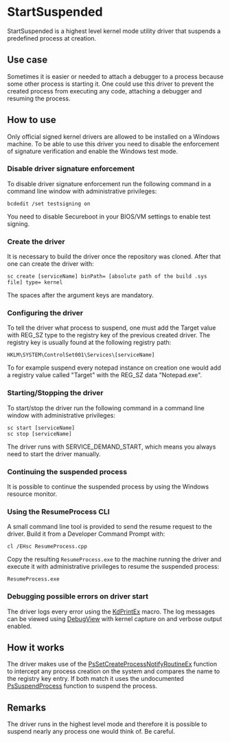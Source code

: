 # StartSuspended
StartSuspended is a highest level kernel mode utility driver that suspends a predefined process at creation.
## Use case
Sometimes it is easier or needed to attach a debugger to a process because some other process is starting it. One could use this driver to prevent the created process from executing any code, attaching a debugger and resuming the process.
## How to use
Only official signed kernel drivers are allowed to be installed on a Windows machine. To be able to use this driver you need to disable the enforcement of signature verification and enable the Windows test mode.
### Disable driver signature enforcement
To disable driver signature enforcement run the following command in a command line window with administrative privileges:
```shell
bcdedit /set testsigning on
```
You need to disable Secureboot in your BIOS/VM settings to enable test signing.
### Create the driver
It is necessary to build the driver once the repository was cloned. After that one can create the driver with:
```shell
sc create [serviceName] binPath= [absolute path of the build .sys file] type= kernel
```
The spaces after the argument keys are mandatory.
### Configuring the driver
To tell the driver what process to suspend, one must add the Target value with REG_SZ type to the registry key of the previous created driver.
The registry key is usually found at the following registry path:
```shell
HKLM\SYSTEM\ControlSet001\Services\[serviceName]
```
To for example suspend every notepad instance on creation one would add a registry value called "Target" with the REG_SZ data "Notepad.exe".
### Starting/Stopping the driver
To start/stop the driver run the following command in a command line window with administrative privileges:
```shell
sc start [serviceName]
sc stop [serviceName]
```
The driver runs with SERVICE_DEMAND_START, which means you always need to start the driver manually.
### Continuing the suspended process
It is possible to continue the suspended process by using the Windows resource monitor.

### Using the ResumeProcess CLI
A small command line tool is provided to send the resume request to the driver. Build it from a Developer Command Prompt with:

```shell
cl /EHsc ResumeProcess.cpp
```

Copy the resulting `ResumeProcess.exe` to the machine running the driver and execute it with administrative privileges to resume the suspended process:

```shell
ResumeProcess.exe
```
### Debugging possible errors on driver start
The driver logs every error using the [KdPrintEx](https://learn.microsoft.com/en-us/windows-hardware/drivers/ddi/wdm/nf-wdm-kdprintex) macro. The log messages can be viewed using [DebugView](https://learn.microsoft.com/en-us/sysinternals/downloads/debugview) with kernel capture on and verbose output enabled.
## How it works
The driver makes use of the [PsSetCreateProcessNotifyRoutineEx](https://learn.microsoft.com/en-us/windows-hardware/drivers/ddi/ntddk/nf-ntddk-pssetcreateprocessnotifyroutineex) function to intercept any process creation on the system and compares the name to the registry key entry. If both match it uses the undocumented [PsSuspendProcess](https://www.geoffchappell.com/studies/windows/km/ntoskrnl/history/names60.htm) function to suspend the process.
## Remarks
The driver runs in the highest level mode and therefore it is possible to suspend nearly any process one would think of. Be careful.
